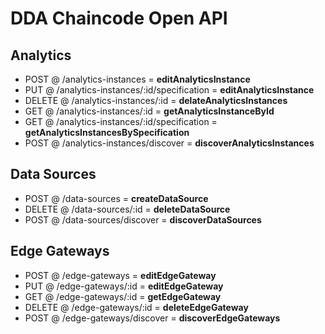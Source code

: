 # DDA Chaincode Open API  

## Analytics

* POST @ /analytics-instances   =  **editAnalyticsInstance**
* PUT @ /analytics-instances/:id/specification = **editAnalyticsInstance**
* DELETE @ /analytics-instances/:id = **delateAnalyticsInstances**
* GET @ /analytics-instances/:id = **getAnalyticsInstanceById**
* GET @ /analytics-instances/:id/specification = **getAnalyticsInstancesBySpecification**
* POST @ /analytics-instances/discover = **discoverAnalyticsInstances**

## Data Sources

* POST @ /data-sources = **createDataSource**
* DELETE @ /data-sources/:id = **deleteDataSource**
* POST  @ /data-sources/discover = **discoverDataSources**

## Edge Gateways

* POST @ /edge-gateways = **editEdgeGateway**
* PUT @ /edge-gateways/:id = **editEdgeGateway**
* GET @ /edge-gateways/:id = **getEdgeGateway**
* DELETE @ /edge-gateways/:id = **deleteEdgeGateway**
* POST @ /edge-gateways/discover = **discoverEdgeGateways**
